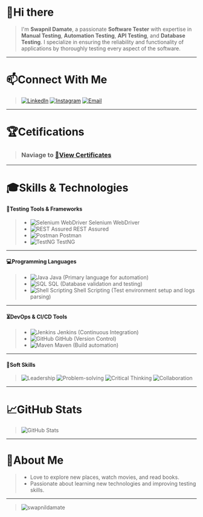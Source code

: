 # 👋Hi there

> I'm **Swapnil Damate**, a passionate **Software Tester** with expertise in **Manual Testing**, **Automation Testing**, 
**API Testing**, and **Database Testing**. I specialize in ensuring the reliability and functionality of applications by
> thoroughly testing every aspect of the software.

---

# 📫Connect With Me

> [![LinkedIn](https://img.shields.io/badge/LinkedIn-0077B5?logo=linkedin&logoColor=white)](https://linkedin.com/in/swapnil-damate) [![Instagram](https://img.shields.io/badge/Instagram-E4405F?logo=instagram&logoColor=white)](https://instagram.com/swapnildamate) [![Email](https://img.shields.io/badge/Email-D14836?logo=gmail&logoColor=white)](mailto:swapnildamate@gmail.com)

---

# 🏆Cetifications

> ### Naviage to [📜View Certificates](certificate.md)

---

# 🎓Skills & Technologies

#### 📁Testing Tools & Frameworks

> - ![Selenium WebDriver](https://img.shields.io/badge/-Selenium%20WebDriver-43B02A?logo=selenium&logoColor=white)
    Selenium WebDriver
> - ![REST Assured](https://img.shields.io/badge/-REST%20Assured-000000?logo=java&logoColor=white) REST Assured
> - ![Postman](https://img.shields.io/badge/-Postman-FF6C37?logo=postman&logoColor=white) Postman
> - ![TestNG](https://img.shields.io/badge/-TestNG-FF6C37?logo=testng&logoColor=white) TestNG

---

#### 💻Programming Languages

> - ![Java](https://img.shields.io/badge/-Java-007396?logo=java&logoColor=white) Java (Primary language for automation)
> - ![SQL](https://img.shields.io/badge/-SQL-4479A1?logo=postgresql&logoColor=white) SQL (Database validation and
    testing)
> - ![Shell Scripting](https://img.shields.io/badge/-Shell%20Scripting-4EAA25?logo=gnu-bash&logoColor=white) Shell
    Scripting (Test environment setup and logs parsing)

---

#### ⏳DevOps & CI/CD Tools

> - ![Jenkins](https://img.shields.io/badge/-Jenkins-D24939?logo=jenkins&logoColor=white) Jenkins (Continuous
    Integration)
> - ![GitHub](https://img.shields.io/badge/-GitHub-181717?logo=github&logoColor=white) GitHub (Version Control)
> - ![Maven](https://img.shields.io/badge/-Maven-C71A36?logo=apache-maven&logoColor=white) Maven (Build automation)

---

#### 🎯Soft Skills


>  ![Leadership](https://img.shields.io/badge/-Leadership-007ACC?logo=teams&logoColor=white)
>  ![Problem-solving](https://img.shields.io/badge/-Problem--Solving-007ACC?logo=visual-studio-code&logoColor=white)
>  ![Critical Thinking](https://img.shields.io/badge/-Critical--Thinking-007ACC?logo=visual-studio-code&logoColor=white)
>  ![Collaboration](https://img.shields.io/badge/-Collaboration-007ACC?logo=teams&logoColor=white)

---

# 📈GitHub Stats

> ![GitHub Stats](https://github-readme-stats.vercel.app/api?username=swapnildamate&show_icons=true)

---

# 🤗About Me

> - Love to explore new places, watch movies, and read books.
> - Passionate about learning new technologies and improving testing skills.

---

> <p   ="left"> <img src="https://komarev.com/ghpvc/?username=swapnildamate&label=Profile%20views&color=0e75b6&style=flat" alt="swapnildamate" /> </p> 
